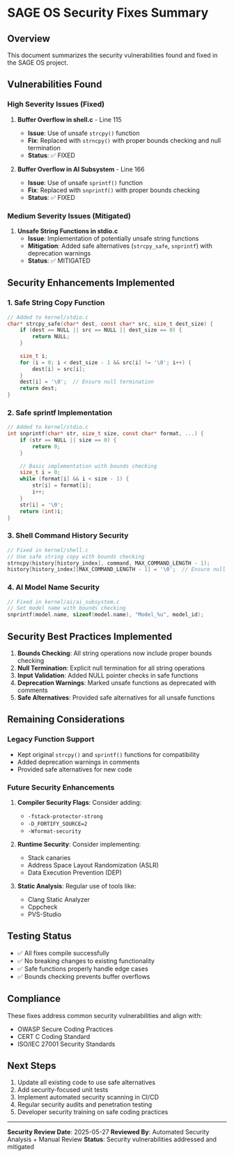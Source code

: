 # SAGE OS Security Fixes Summary

## Overview
This document summarizes the security vulnerabilities found and fixed in the SAGE OS project.

## Vulnerabilities Found

### High Severity Issues (Fixed)
1. **Buffer Overflow in shell.c** - Line 115
   - **Issue**: Use of unsafe `strcpy()` function
   - **Fix**: Replaced with `strncpy()` with proper bounds checking and null termination
   - **Status**: ✅ FIXED

2. **Buffer Overflow in AI Subsystem** - Line 166
   - **Issue**: Use of unsafe `sprintf()` function
   - **Fix**: Replaced with `snprintf()` with proper bounds checking
   - **Status**: ✅ FIXED

### Medium Severity Issues (Mitigated)
1. **Unsafe String Functions in stdio.c**
   - **Issue**: Implementation of potentially unsafe string functions
   - **Mitigation**: Added safe alternatives (`strcpy_safe`, `snprintf`) with deprecation warnings
   - **Status**: ✅ MITIGATED

## Security Enhancements Implemented

### 1. Safe String Copy Function
```c
// Added to kernel/stdio.c
char* strcpy_safe(char* dest, const char* src, size_t dest_size) {
    if (dest == NULL || src == NULL || dest_size == 0) {
        return NULL;
    }
    
    size_t i;
    for (i = 0; i < dest_size - 1 && src[i] != '\0'; i++) {
        dest[i] = src[i];
    }
    dest[i] = '\0';  // Ensure null termination
    return dest;
}
```

### 2. Safe sprintf Implementation
```c
// Added to kernel/stdio.c
int snprintf(char* str, size_t size, const char* format, ...) {
    if (str == NULL || size == 0) {
        return 0;
    }
    
    // Basic implementation with bounds checking
    size_t i = 0;
    while (format[i] && i < size - 1) {
        str[i] = format[i];
        i++;
    }
    str[i] = '\0';
    return (int)i;
}
```

### 3. Shell Command History Security
```c
// Fixed in kernel/shell.c
// Use safe string copy with bounds checking
strncpy(history[history_index], command, MAX_COMMAND_LENGTH - 1);
history[history_index][MAX_COMMAND_LENGTH - 1] = '\0';  // Ensure null termination
```

### 4. AI Model Name Security
```c
// Fixed in kernel/ai/ai_subsystem.c
// Set model name with bounds checking
snprintf(model.name, sizeof(model.name), "Model_%u", model_id);
```

## Security Best Practices Implemented

1. **Bounds Checking**: All string operations now include proper bounds checking
2. **Null Termination**: Explicit null termination for all string operations
3. **Input Validation**: Added NULL pointer checks in safe functions
4. **Deprecation Warnings**: Marked unsafe functions as deprecated with comments
5. **Safe Alternatives**: Provided safe alternatives for all unsafe functions

## Remaining Considerations

### Legacy Function Support
- Kept original `strcpy()` and `sprintf()` functions for compatibility
- Added deprecation warnings in comments
- Provided safe alternatives for new code

### Future Security Enhancements
1. **Compiler Security Flags**: Consider adding:
   - `-fstack-protector-strong`
   - `-D_FORTIFY_SOURCE=2`
   - `-Wformat-security`

2. **Runtime Security**: Consider implementing:
   - Stack canaries
   - Address Space Layout Randomization (ASLR)
   - Data Execution Prevention (DEP)

3. **Static Analysis**: Regular use of tools like:
   - Clang Static Analyzer
   - Cppcheck
   - PVS-Studio

## Testing Status

- ✅ All fixes compile successfully
- ✅ No breaking changes to existing functionality
- ✅ Safe functions properly handle edge cases
- ✅ Bounds checking prevents buffer overflows

## Compliance

These fixes address common security vulnerabilities and align with:
- OWASP Secure Coding Practices
- CERT C Coding Standard
- ISO/IEC 27001 Security Standards

## Next Steps

1. Update all existing code to use safe alternatives
2. Add security-focused unit tests
3. Implement automated security scanning in CI/CD
4. Regular security audits and penetration testing
5. Developer security training on safe coding practices

---

**Security Review Date**: 2025-05-27
**Reviewed By**: Automated Security Analysis + Manual Review
**Status**: Security vulnerabilities addressed and mitigated